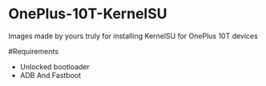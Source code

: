 # OnePlus-10T-KernelSU
Images made by yours truly for installing KernelSU for OnePlus 10T devices 

#Requirements
- Unlocked bootloader
- ADB And Fastboot
